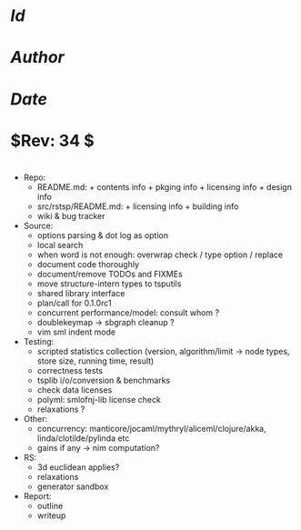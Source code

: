 
#
# $Id$
# $Author$
# $Date$
# $Rev: 34 $
#

* Repo:
  - README.md: + contents info + pkging info + licensing info + design info
  - src/rstsp/README.md: + licensing info + building info
  - wiki & bug tracker
* Source:
  - options parsing & dot log as option
  - local search
  - when word is not enough: overwrap check / type option / replace
  - document code thoroughly
  - document/remove TODOs and FIXMEs
  - move structure-intern types to tsputils
  - shared library interface
  - plan/call for 0.1.0rc1
  - concurrent performance/model: consult whom ?
  - doublekeymap -> sbgraph cleanup ?
  - vim sml indent mode
* Testing:
  - scripted statistics collection
    (version, algorithm/limit -> node types, store size, running time, result)
  - correctness tests
  - tsplib i/o/conversion & benchmarks
  - check data licenses
  - polyml: smlofnj-lib license check
  - relaxations ?
* Other:
  - concurrency: manticore/jocaml/mythryl/aliceml/clojure/akka,
                 linda/clotilde/pylinda etc
  - gains if any -> nim computation?
* RS:
  - 3d euclidean applies?
  - relaxations
  - generator sandbox
* Report:
  - outline
  - writeup
